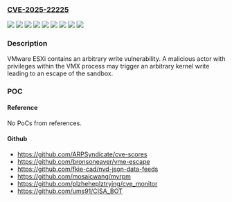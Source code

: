 ### [CVE-2025-22225](https://cve.mitre.org/cgi-bin/cvename.cgi?name=CVE-2025-22225)
![](https://img.shields.io/static/v1?label=Product&message=VMware%20Cloud%20Foundation&color=blue)
![](https://img.shields.io/static/v1?label=Product&message=VMware%20ESXi&color=blue)
![](https://img.shields.io/static/v1?label=Product&message=VMware%20Telco%20Cloud%20Infrastructure&color=blue)
![](https://img.shields.io/static/v1?label=Product&message=VMware%20Telco%20Cloud%20Platform&color=blue)
![](https://img.shields.io/static/v1?label=Version&message=%3D%203.x%2C%202.x%20&color=brighgreen)
![](https://img.shields.io/static/v1?label=Version&message=%3D%205.x%2C%204.5.x%20&color=brighgreen)
![](https://img.shields.io/static/v1?label=Version&message=%3D%205.x%2C%204.x%2C%203.x%2C%202.x%20&color=brighgreen)
![](https://img.shields.io/static/v1?label=Version&message=8.0%3C%20ESXi80U3d-24585383%20&color=brighgreen)
![](https://img.shields.io/static/v1?label=Vulnerability&message=Arbitrary%20write%20vulnerability&color=brighgreen)

### Description

VMware ESXi contains an arbitrary write vulnerability. A malicious actor with privileges within the VMX process may trigger an arbitrary kernel write leading to an escape of the sandbox.

### POC

#### Reference
No PoCs from references.

#### Github
- https://github.com/ARPSyndicate/cve-scores
- https://github.com/bronsoneaver/vme-escape
- https://github.com/fkie-cad/nvd-json-data-feeds
- https://github.com/mosaicwang/myrpm
- https://github.com/plzheheplztrying/cve_monitor
- https://github.com/ums91/CISA_BOT

